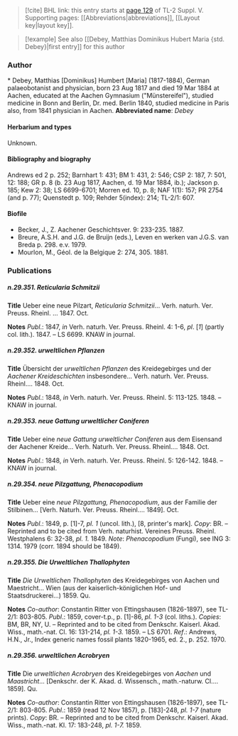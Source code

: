 > [!cite] BHL link: this entry starts at [page 129](https://www.biodiversitylibrary.org/page/33259175) of TL-2 Suppl. V.
> Supporting pages: [[Abbreviations|abbreviations]], [[Layout key|layout key]].

> [!example] See also [[Debey, Matthias Dominikus Hubert Maria {std. Debey}|first entry]] for this author

### Author

\* Debey, Matthias \[Dominikus\] Humbert \[Maria\] (1817-1884), German palaeobotanist and physician, born 23 Aug 1817 and died 19 Mar 1884 at Aachen, educated at the Aachen Gymnasium ("Münstereifel"), studied medicine in Bonn and Berlin, Dr. med. Berlin 1840, studied medicine in Paris also, from 1841 physician in Aachen. 
**Abbreviated name**: *Debey*

#### Herbarium and types

Unknown.

#### Bibliography and biography

Andrews ed 2 p. 252; Barnhart 1: 431; BM 1: 431, 2: 546; CSP 2: 187, 7: 501, 12: 188; GR p. 8 (b. 23 Aug 1817, Aachen, d. 19 Mar 1884, ib.); Jackson p. 185; Kew 2: 38; LS 6699-6701; Morren ed. 10, p. 8; NAF 1(1): 157; PR 2754 (and p. 77); Quenstedt p. 109; Rehder 5(index): 214; TL-2/1: 607.

#### Biofile

- Becker, J., Z. Aachener Geschichtsver. 9: 233-235. 1887.
- Breure, A.S.H. and J.G. de Bruijn (eds.), Leven en werken van J.G.S. van Breda p. 298. e.v. 1979.
- Mourlon, M., Géol. de la Belgique 2: 274, 305. 1881.

### Publications

##### n.29.351. Reticularia Schmitzii

**Title**
Ueber eine neue Pilzart, *Reticularia Schmitzii*... Verh. naturh. Ver. Preuss. Rheinl. ... 1847. Oct.

**Notes**
*Publ*.: 1847, *in* Verh. naturh. Ver. Preuss. Rheinl. 4: 1-6, *pl*. \[*1*\] (partly col. lith.). 1847. – LS 6699. KNAW in journal.

##### n.29.352. urweltlichen Pflanzen

**Title**
Übersicht der *urweltlichen Pflanzen* des Kreidegebirges und der *Aachener Kreideschichten* insbesondere... Verh. naturh. Ver. Preuss. Rheinl.... 1848. Oct.

**Notes**
*Publ*.: 1848, *in* Verh. naturh. Ver. Preuss. Rheinl. 5: 113-125. 1848. – KNAW in journal.

##### n.29.353. neue Gattung urweltlicher Coniferen

**Title**
Ueber eine *neue Gattung urweltlicher Coniferen* aus dem Eisensand der Aachener Kreide... Verh. Naturh. Ver. Preuss. Rheinl.... 1848. Oct.

**Notes**
*Publ*.: 1848, *in* Verh. naturh. Ver. Preuss. Rheinl. 5: 126-142. 1848. – KNAW in journal.

##### n.29.354. neue Pilzgattung, Phenacopodium

**Title**
Ueber eine *neue Pilzgattung, Phenacopodium*, aus der Familie der Stilbinen... \[Verh. Naturh. Ver. Preuss. Rheinl.... 1849\]. Oct.

**Notes**
*Publ*.: 1849, p. \[1\]-7, *pl. 1* (uncol. lith.), \[8, printer's mark\]. *Copy*: BR. – Reprinted and to be cited from Verh. naturhist. Vereines Preuss. Rheinl. Westphalens 6: 32-38, *pl. 1.* 1849.
*Note*: *Phenacopodium* (Fungi), see ING 3: 1314. 1979 (corr. 1894 should be 1849).

##### n.29.355. Die Urweltlichen Thallophyten

**Title**
*Die Urweltlichen Thallophyten* des Kreidegebirges von Aachen und Maestricht... Wien (aus der kaiserlich-königlichen Hof- und Staatsdruckerei...) 1859. Qu.

**Notes**
*Co-author*: Constantin Ritter von Ettingshausen (1826-1897), see TL-2/1: 803-805.
*Publ*.: 1859, cover-t.p., p. \[1\]-86, *pl. 1-3* (col. liths.). *Copies*: BM, BR, NY, U. – Reprinted and to be cited from Denkschr. Kaiserl. Akad. Wiss., math.-nat. Cl. 16: 131-214, *pl. 1-3.* 1859. – LS 6701.
*Ref*.: Andrews, H.N., Jr., Index generic names fossil plants 1820-1965, ed. 2., p. 252. 1970.

##### n.29.356. urweltlichen Acrobryen

**Title**
Die *urweltlichen Acrobryen* des Kreidegebirges von *Aachen* und *Maastricht*... \[Denkschr. der K. Akad. d. Wissensch., math.-naturw. Cl.... 1859\]. Qu.

**Notes**
*Co-author*: Constantin Ritter von Ettingshausen (1826-1897), see TL-2/1: 803-805.
*Publ*.: 1859 (read 12 Nov 1857), p. \[183\]-248, *pl. 1-7* (nature prints). *Copy*: BR. – Reprinted and to be cited from Denkschr. Kaiserl. Akad. Wiss., math.-nat. Kl. 17: 183-248, *pl. 1-7.* 1859.

